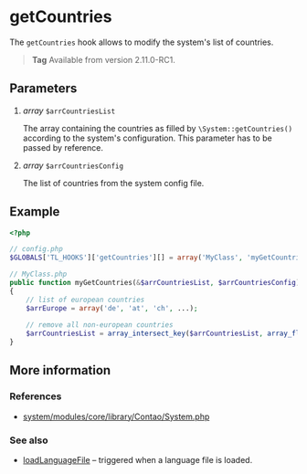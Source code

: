 # getCountries

The `getCountries` hook allows to modify the system's list of countries.

> **Tag** Available from version 2.11.0-RC1.


## Parameters

1. *array* `$arrCountriesList`

    The array containing the countries as filled by `\System::getCountries()` according to the 
    system's configuration. This parameter has to be passed by reference.

2. *array* `$arrCountriesConfig`

    The list of countries from the system config file.


## Example

```php
<?php

// config.php
$GLOBALS['TL_HOOKS']['getCountries'][] = array('MyClass', 'myGetCountries');

// MyClass.php
public function myGetCountries(&$arrCountriesList, $arrCountriesConfig)
{
    // list of european countries
    $arrEurope = array('de', 'at', 'ch', ...);
   
    // remove all non-european countries
    $arrCountriesList = array_intersect_key($arrCountriesList, array_flip($arrEurope));
}
```


## More information


### References

- [system/modules/core/library/Contao/System.php](https://github.com/contao/core/blob/3.5.0/system/modules/core/library/Contao/System.php#L403-L409)


### See also

- [loadLanguageFile](loadLanguageFile.md) – triggered when a language file is loaded.
